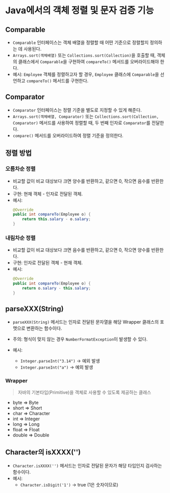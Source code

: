 # Java에서의 객체 정렬 및 문자 검증 기능

## Comparable

- `Comparable` 인터페이스는 객체 배열을 정렬할 때 어떤 기준으로 정렬할지 정의하는 데 사용된다.
- `Arrays.sort(객체배열)` 또는 `Collections.sort(Collection)`을 호출할 때, 객체의 클래스에서 `Comparable`을 구현하여 `compareTo()` 메서드를 오버라이드해야 한다.
- 예시: `Employee` 객체를 정렬하고자 할 경우, `Employee` 클래스에 `Comparable`을 선언하고 `compareTo()` 메서드를 구현한다.

## Comparator

- `Comparator` 인터페이스는 정렬 기준을 별도로 지정할 수 있게 해준다.
- `Arrays.sort(객체배열, Comparator)` 또는 `Collections.sort(Collection, Comparator)` 메서드를 사용하여 정렬할 때, 두 번째 인자로 `Comparator`를 전달한다.
- `compare()` 메서드를 오버라이드하여 정렬 기준을 정의한다.

## 정렬 방법

### 오름차순 정렬

- 비교할 값이 비교 대상보다 크면 양수를 반환하고, 같으면 0, 작으면 음수를 반환한다.
- 구현: 현재 객체 - 인자로 전달된 객체.
- 예시:
  ```java
  @Override
  public int compareTo(Employee o) {
      return this.salary - o.salary;
  }
  ```

### 내림차순 정렬

- 비교할 값이 비교 대상보다 크면 음수를 반환하고, 같으면 0, 작으면 양수를 반환한다.
- 구현: 인자로 전달된 객체 - 현재 객체.
- 예시:
  ```java
  @Override
  public int compareTo(Employee o) {
      return o.salary - this.salary;
  }
  ```

## parseXXX(String)

- `parseXXX(String)` 메서드는 인자로 전달된 문자열을 해당 Wrapper 클래스의 포맷으로 변환하는 함수이다.
- 주의: 형식이 맞지 않는 경우 `NumberFormatException`이 발생할 수 있다.
- 예시:

  - `Integer.parseInt("3.14")` -> 예외 발생
  - `Integer.parseInt("a")` -> 예외 발생

### Wrapper

> 자바의 기본타입(Primitive)을 객체로 사용할 수 있도록 제공하는 클래스

- byte => Byte
- short => Short
- char => Character
- int => Integer
- long => Long
- float => Float
- double => Double

## Character의 isXXXX('')

- `Character.isXXXX('')` 메서드는 인자로 전달된 문자가 해당 타입인지 검사하는 함수이다.
- 예시:
  - `Character.isDigit('1')` -> true (1은 숫자이므로)
